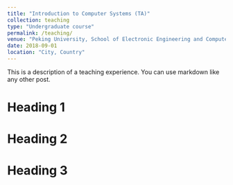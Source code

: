 ```yaml
---
title: "Introduction to Computer Systems (TA)"
collection: teaching
type: "Undergraduate course"
permalink: /teaching/
venue: "Peking University, School of Electronic Engineering and Computer Science"
date: 2018-09-01
location: "City, Country"
---
```


This is a description of a teaching experience. You can use markdown like any other post.

Heading 1
======

Heading 2
======

Heading 3
======
